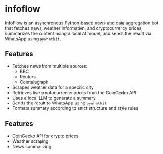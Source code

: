 # infoflow

InfoFlow is an asynchronous Python-based news and data aggregation bot that fetches news, weather information, and cryptocurrency prices, summarizes the content using a local AI model, and sends the result via WhatsApp using `pywhatkit`.

## Features

- Fetches news from multiple sources:
  - BBC
  - Reuters
  - Cointelegraph
- Scrapes weather data for a specific city
- Retrieves live cryptocurrency prices from the CoinGecko API
- Uses a local LLM to generate a summary
- Sends the result to WhatsApp using `pywhatkit`
- Formats summary according to strict structure and style rules

## Features

- CoinGecko API for crypto prices
- Weather scraping
- News summarizing